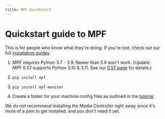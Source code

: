 ```yaml
---
title: MPF Quickstart
---
```


# Quickstart guide to MPF

This is for people who know what they're doing. If you're lost, check out our full
[installation guides](../install/index.md).

1. MPF requires Python 3.7 - 3.9. Newer than 3.9 won't work. (Update: MPF 0.57 supports Python 3.10 & 3.11. See our [0.57 page](0.57.md) for details.)

2. `pip install mpf`

3. `pip install mpf-monitor`

4. Create a folder for your machine config files as outlined in the [tutorial](../tutorial/index.md).

We do not recommend installing the Media Controller right away since it's more of a pain to get installed, and
you don't need it yet.
